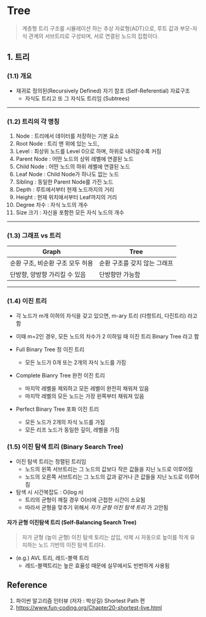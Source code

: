 # Tree
> 계층형 트리 구조를 시뮬레이션 하는 추상 자료형(ADT)으로, 루트 값과 부모-자식 관계의 서브트리로 구성되며, 서로 연결된 노드의 집합이다.


## 1. 트리
### (1.1) 개요
* 재귀로 정의된(Recursively Defined) 자기 참조 (Self-Referential) 자료구조
  * 자식도 트리고 또 그 자식도 트리임 (Subtrees)
---
### (1.2) 트리의 각 명칭
1. Node : 트리에서 데이터를 저장하는 기본 요소
2. Root Node : 트리 맨 위에 있는 노드, 
3. Level : 최상위 노드를 Level 0으로 하며, 하위로 내려갈수록 커짐
4. Parent Node : 어떤 노드의 상위 레벨에 연결된 노드
5. Child Node : 어떤 노드의 하위 레벨에 연결된 노드
6. Leaf Node : Child Node가 하나도 없는 노드
7. Sibling : 동일한 Parent Node를 가진 노드
8. Depth : 루트에서부터 현재 노드까지의 거리
9. Height : 현재 위치에서부터 Leaf까지의 거리
10. Degree 차수 : 자식 노드의 개수
11. Size 크기 : 자신을 포함한 모든 자식 노드의 개수
---
### (1.3) 그래프 vs 트리
Graph | Tree
--- | ---
순환 구조, 비순환 구조 모두 허용 | 순환 구조를 갖지 않는 그래프
단방향, 양방향 가리킬 수 있음 | 단방향만 가능함
---
### (1.4) 이진 트리
* 각 노드가 m개 이하의 자식을 갖고 있으면, m-ary 트리 (다항트리, 다진트리) 라고 함
* 이때 m=2인 경우, 모든 노드의 차수가 2 이하일 때 이진 트리 Binary Tree 라고 함  

* Full Binary Tree 정 이진 트리
  * 모든 노드가 0개 또는 2개의 자식 노드를 가짐
* Complete Bianry Tree 완전 이진 트리
  * 마지막 레벨을 제외하고 모든 레벨이 완전히 채워져 있음
  * 마지막 레벨의 모든 노드는 가장 왼쪽부터 채워져 있음
* Perfect Binary Tree 포화 이진 트리
  * 모든 노드가 2개의 자식 노드를 가짐
  * 모든 리프 노드가 동일한 깊이, 레벨을 가짐

### (1.5) 이진 탐색 트리 (Binary Search Tree)
* 이진 탐색 트리는 정렬된 트리임
  * 노드의 왼쪽 서브트리는 그 노드의 값보다 작은 값들을 지닌 노드로 이루어짐
  * 노드의 오른쪽 서브트리는 그 노드의 값과 같거나 큰 값들을 지닌 노드로 이루어짐
* 탐색 시 시간복잡도 : O(log _n_)
  * 트리의 균형이 깨질 경우 O(_n_)에 근접한 시간이 소요됨
  * 따라서 균형을 맞추기 위해서 _자가 균형 이진 탐색 트리_ 가 고안됨

#### 자가 균형 이진탐색 트리 (Self-Balancing Search Tree)
> 자가 균형 (높이 균형) 이진 탐색 토리는 삽입, 삭제 시 자동으로 높이를 작게 유지하는 노드 기반의 이진 탐색 트리다.
* (e.g.) AVL 트리, 레드-블랙 트리
  * 레드-블랙트리는 높은 효율성 때문에 실무에서도 빈번하게 사용됨

##  Reference
1. 파이썬 알고리즘 인터뷰 (저자 : 박상길) Shortest Path 편
2. https://www.fun-coding.org/Chapter20-shortest-live.html